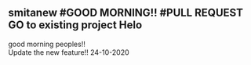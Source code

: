 smitanew
#GOOD MORNING!!
#PULL REQUEST
GO to existing project
Helo 
---------------------------------
good morning peoples!!\
Update the new feature!!
24-10-2020
